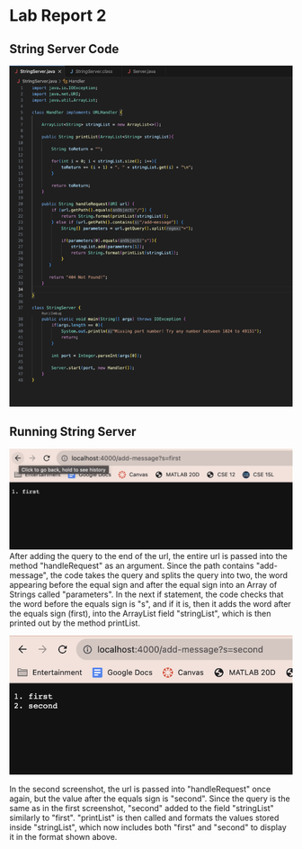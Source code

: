# Lab Report 2

## String Server Code
![code](StringServerCode.png)

## Running String Server
![first](first.png)
After adding the query to the end of the url, the entire url is passed into the method "handleRequest" as an argument. Since the path contains "add-message", the code takes the query and splits the query into two, the word appearing before the equal sign and after the equal sign into an Array of Strings called "parameters". In the next if statement, the code checks that the word before the equals sign is "s", and if it is, then it adds the word after the equals sign (first), into the ArrayList field "stringList", which is then printed out by the method printList.

![second](second.png)

In the second screenshot, the url is passed into "handleRequest" once again, but the value after the equals sign is "second". Since the query is the same as in the first screenshot, "second" added to the field "stringList" similarly to "first". "printList" is then called and formats the values stored inside "stringList", which now includes both "first" and "second" to display it in the format shown above.  
